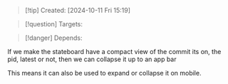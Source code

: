 
>[!tip] Created: [2024-10-11 Fri 15:19]

>[!question] Targets: 

>[!danger] Depends: 

If we make the stateboard have a compact view of the commit its on, the pid, latest or not, then we can collapse it up to an app bar

This means it can also be used to expand or collapse it on mobile.